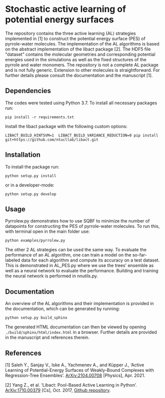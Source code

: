 
# Stochastic active learning of potential energy surfaces

The repository contains the three active learning (AL) strategies implemented in [1] to construct the potential energy surface (PES) of pyrrole-water molecules. The implementation of the AL algorithms is based on the abstract implementation of the libact package [2]. The HDF5 file "dataset" contains the molecular geometries and corresponding potential energies used in the simulations as well as the fixed structures of the pyrrole and water monomers. The repository is not a complete AL package and is not fully generic. Extension to other molecules is straightforward. For further details please consult the documentation and the manuscript [1].

## Dependencies
The codes were tested using Python 3.7. To install all necessary packages run:
```
pip install -r requirements.txt
```
Install the libact package with the following custom options:
```
LIBACT_BUILD_HINTSVM=1  LIBACT_BUILD_VARIANCE_REDUCTION=0 pip install git+https://github.com/ntucllab/libact.git
```

## Installation

To install the package run:
```
python setup.py install
```
or in a developer-mode:
```
python setup.py develop
```

## Usage

Pyrrolew.py demonstrates how to use SQBF to minimize the number of datapoints for constructing the PES of pyrrole-water molecules. To run this, with terminal open in the main folder use:
```
python examples/pyrrolew.py
```
The other 2 AL strategies can be used the same way. To evaluate the performance of an AL algorithm, one can train a model on the so-far-labeled data for each algorithm and compute its accuracy on a test dataset. This is demonstrated in AL_PES.py where we use the trees' ensemble as well as a neural network to evaluate the performance. Building and training the neural network is performed in nnutils.py.  
## Documentation

An overview of the AL algorithms and their implementation is provided in the documentation, which can be generated by running:
```
python setup.py build_sphinx
```
The generated HTML documentation can then be viewed by opening `./build/sphinx/html/index.html` in a browser. Further details are provided in the manuscript and references therein.
## References

[1] Saleh Y., Sanjay V., Iske A., Yachmenev A., and Küpper J., ‘Active Learning of Potential-Energy Surfaces of Weakly-Bound Complexes with Regression-Tree Ensembles’. [ArXiv:2104.00708]( http://arxiv.org/abs/2104.00708) [Physics], Apr. 2021.

[2] Yang Z., et al. ‘Libact: Pool-Based Active Learning in Python’. [ArXiv:1710.00379](http://arxiv.org/abs/1710.00379) [Cs], Oct. 2017, [Github repository](https://github.com/ntucllab/libact).
